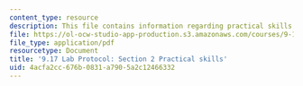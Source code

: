 ```yaml
---
content_type: resource
description: This file contains information regarding practical skills.
file: https://ol-ocw-studio-app-production.s3.amazonaws.com/courses/9-17-systems-neuroscience-lab-spring-2013/4acfa2cc676b0831a7905a2c12466332_MIT9_17S13_Chapter2.pdf
file_type: application/pdf
resourcetype: Document
title: '9.17 Lab Protocol: Section 2 Practical skills'
uid: 4acfa2cc-676b-0831-a790-5a2c12466332
---
```

